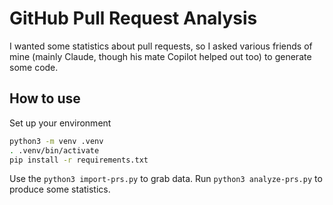 # GitHub Pull Request Analysis

I wanted some statistics about pull requests, so I asked various friends of mine (mainly Claude, though his mate Copilot helped out too) to generate some code.

## How to use

Set up your environment

```bash
python3 -m venv .venv
. .venv/bin/activate
pip install -r requirements.txt
```

Use the `python3 import-prs.py` to grab data.
Run `python3 analyze-prs.py` to produce some statistics.
